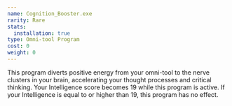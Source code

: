 ```yaml
---
name: Cognition_Booster.exe
rarity: Rare
stats:
  installation: true
type: Omni-tool Program
cost: 0
weight: 0
---
```

This program diverts positive energy from your omni-tool to the nerve clusters in your brain, accelerating your thought
processes and critical thinking. Your Intelligence score becomes 19 while this program is active. If your Intelligence
is equal to or higher than 19, this program has no effect.
